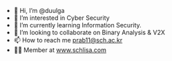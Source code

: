 - 👋 Hi, I’m @duulga
- 👀 I’m interested in Cyber Security
- 🌱 I’m currently learning Information Security.
- 💞️ I’m looking to collaborate on Binary Analysis & V2X
- 📫 How to reach me prab11@sch.ac.kr
- 👨‍🔧 Member at www.schlisa.com

<!---
duulga/duulga is a ✨ special ✨ repository because its `README.md` (this file) appears on your GitHub profile.
You can click the Preview link to take a look at your changes.
--->

